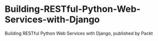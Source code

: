 # Building-RESTful-Python-Web-Services-with-Django
Building RESTful Python Web Services with Django, published by Packt
